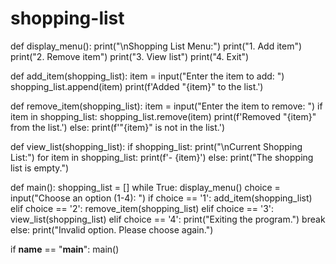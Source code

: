 # shopping-list
def display_menu():
    print("\nShopping List Menu:")
    print("1. Add item")
    print("2. Remove item")
    print("3. View list")
    print("4. Exit")

def add_item(shopping_list):
    item = input("Enter the item to add: ")
    shopping_list.append(item)
    print(f'Added "{item}" to the list.')

def remove_item(shopping_list):
    item = input("Enter the item to remove: ")
    if item in shopping_list:
        shopping_list.remove(item)
        print(f'Removed "{item}" from the list.')
    else:
        print(f'"{item}" is not in the list.')

def view_list(shopping_list):
    if shopping_list:
        print("\nCurrent Shopping List:")
        for item in shopping_list:
            print(f'- {item}')
    else:
        print("The shopping list is empty.")

def main():
    shopping_list = []
    while True:
        display_menu()
        choice = input("Choose an option (1-4): ")
        if choice == '1':
            add_item(shopping_list)
        elif choice == '2':
            remove_item(shopping_list)
        elif choice == '3':
            view_list(shopping_list)
        elif choice == '4':
            print("Exiting the program.")
            break
        else:
            print("Invalid option. Please choose again.")

if __name__ == "__main__":
    main()
